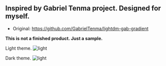 ## Inspired by Gabriel Tenma project. Designed for myself.


* Original: https://github.com/GabrielTenma/lightdm-gab-gradient

**This is not a finished product. Just a sample.**

Light theme.
![light](https://github.com/asfm1/wave-vibe-greeter/blob/master/Screenshots/light.png)

Dark theme.
![light](https://github.com/asfm1/wave-vibe-greeter/blob/master/Screenshots/dark.png)
